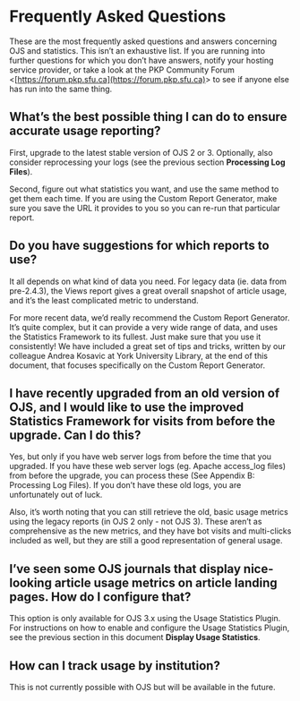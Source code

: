 # Frequently Asked Questions

These are the most frequently asked questions and answers concerning OJS and statistics. This isn’t an exhaustive list. If you are running into further questions for which you don’t have answers, notify your hosting service provider, or take a look at the PKP Community Forum &lt;[https://forum.pkp.sfu.ca](https://forum.pkp.sfu.ca)&gt; to see if anyone else has run into the same thing.  


## **What’s the best possible thing I can do to ensure accurate usage reporting?**

First, upgrade to the latest stable version of OJS 2 or 3. Optionally, also consider reprocessing your logs \(see the previous section **Processing Log Files**\).

Second, figure out what statistics you want, and use the same method to get them each time. If you are using the Custom Report Generator, make sure you save the URL it provides to you so you can re-run that particular report.

## **Do you have suggestions for which reports to use**?

It all depends on what kind of data you need. For legacy data \(ie. data from pre-2.4.3\), the Views report gives a great overall snapshot of article usage, and it’s the least complicated metric to understand.

For more recent data, we’d really recommend the Custom Report Generator. It’s quite complex, but it can provide a very wide range of data, and uses the Statistics Framework to its fullest. Just make sure that you use it consistently! We have included a great set of tips and tricks, written by our colleague Andrea Kosavic at York University Library, at the end of this document, that focuses specifically on the Custom Report Generator.

## **I have recently upgraded from an old version of OJS, and I would like to use the improved Statistics Framework for visits from before the upgrade. Can I do this?**

Yes, but only if you have web server logs from before the time that you upgraded. If you have these web server logs \(eg. Apache access\_log files\) from before the upgrade, you can process these \(See Appendix B: Processing Log Files\). If you don’t have these old logs, you are unfortunately out of luck.

Also, it’s worth noting that you can still retrieve the old, basic usage metrics using the legacy reports \(in OJS 2 only - not OJS 3\). These aren’t as comprehensive as the new metrics, and they have bot visits and multi-clicks included as well, but they are still a good representation of general usage.

## **I’ve seen some OJS journals that display nice-looking article usage metrics on article landing pages. How do I configure that?**

This option is only available for OJS 3.x using the Usage Statistics Plugin.  For instructions on how to enable and configure the Usage Statistics Plugin, see the previous section in this document **Display Usage Statistics**.

## How can I track usage by institution?

This is not currently possible with OJS but will be available in the future.  
  


